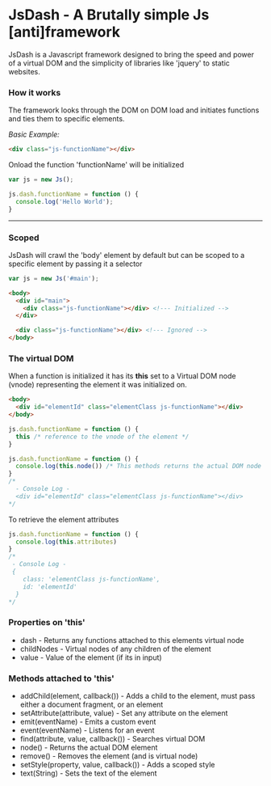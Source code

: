 # JsDash - A Brutally simple Js [anti]framework

JsDash is a Javascript framework designed to bring the speed and power of a virtual DOM and the simplicity of libraries like 'jquery' to static websites.

### How it works
The framework looks through the DOM on DOM load and initiates functions and ties them to specific elements.

_Basic Example:_

```html
<div class="js-functionName"></div>
```
Onload the function 'functionName' will be initialized

```js
var js = new Js();

js.dash.functionName = function () {
  console.log('Hello World');
}
```
---

### Scoped

JsDash will crawl the 'body' element by default but can be scoped to a specific element by passing it a selector

```js
var js = new Js('#main');
```
```html
<body>
  <div id="main">
    <div class="js-functionName"></div> <!--- Initialized -->
  </div>

  <div class="js-functionName"></div> <!--- Ignored -->
</body>
```

### The virtual DOM
When a function is initialized it has its __this__ set to a Virtual DOM node (vnode) representing the element it was initialized on.

```html
<body>
  <div id="elementId" class="elementClass js-functionName"></div>
</body>
```
```js
js.dash.functionName = function () {
  this /* reference to the vnode of the element */
}
```
```js
js.dash.functionName = function () {
  console.log(this.node()) /* This methods returns the actual DOM node */
}
/*
  - Console Log -
  <div id="elementId" class="elementClass js-functionName"></div>
*/

```
To retrieve the element attributes
```js
js.dash.functionName = function () {
  console.log(this.attributes)
}
/*
 - Console Log -
 {
    class: 'elementClass js-functionName',
    id: 'elementId'
  }
*/
```

### Properties on 'this'
* dash - Returns any functions attached to this elements virtual node
* childNodes - Virtual nodes of any children of the element
* value - Value of the element (if its in input)

### Methods attached to 'this'

* addChild(element, callback()) - Adds a child to the element, must pass either a document fragment, or an element
* setAttribute(attribute, value) - Set any attribute on the element
* emit(eventName) - Emits a custom event
* event(eventName) - Listens for an event
* find(attribute, value, callback()) - Searches virtual DOM
* node() - Returns the actual DOM element
* remove() - Removes the element (and is virtual node)
* setStyle(property, value, callback()) - Adds a scoped style
* text(String) - Sets the text of the element
